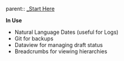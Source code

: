 parent:: [_Start Here](_Start%20Here.md)

**In Use**
- Natural Language Dates (useful for Logs)
- Git for backups
- Dataview for managing draft status
- Breadcrumbs for viewing hierarchies